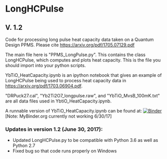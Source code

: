 # LongHCPulse
## V. 1.2

Code for processing long pulse heat capacity data taken on a Quantum Design PPMS.
Please cite https://arxiv.org/pdf/1705.07129.pdf

The main file here is "PPMS_LongPulse.py". This contains the class LongHCPulse, which computes and plots heat capacity.
This is the file you should import into your python scripts.

YbTiO_HeatCapacity.ipynb is an ipython notebook that gives an example of LongHCPulse being used to process heat capacity data
in https://arxiv.org/pdf/1703.06904.pdf.

"DRPuck27.cal", "Yb2Ti2O7_longpulse.raw", and "YbTiO_MvsB_100mK.txt" are all data files used in YbtiO_HeatCapacity.ipynb.

A runnable version of YbTiO_HeatCapacity.ipynb can be found at:
[![Binder](http://mybinder.org/badge.svg)](http://mybinder.org:/repo/asche1/longhcpulse)
[Note: MyBinder.org currently not working 6/30/17]

### Updates in version 1.2 (June 30, 2017): 
- Updated LongHCPulse.py to be compatible with Python 3.6 as well as Python 2.7
- Fixed bug so that code runs properly on Windows
